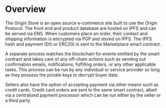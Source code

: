 # Overview

The Origin Store is an open source e-commerce site built to use the Origin Protocol. The front end and product database are hosted on IPFS and can be served via ENS. When customers place an order, their contact and shipping information is encrypted via PGP and stored on IPFS. The IPFS hash and payment \(Eth or ERC20\) is sent to the Marketplace smart contract. 

A separate process watches the blockchain for events emitted by the smart contract and takes care of any off-chain actions such as sending out confirmation emails, notifications, fulfilling orders, or any other applicable tasks. This process can be run by any individual or service provider so long as they possess the private keys to decrypt buyer data.

Sellers also have the option of accepting payment via other means such as credit cards. Credit card orders are sent to the same smart contract, albeit via a centralized payment processor which can be run either by the seller or a third party.



